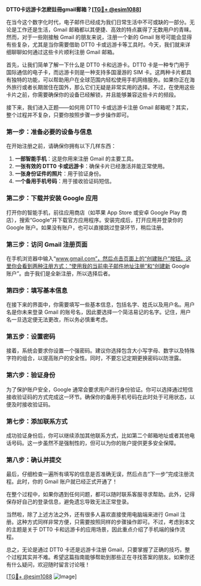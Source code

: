 **DTT0卡远游卡怎麽註冊gmail郵箱？[[TG💪+ @esim1088](https://t.me/s/esim1088)]**

在当今这个数字化时代，电子邮件已经成为我们日常生活中不可或缺的一部分。无论是工作还是生活，Gmail 邮箱都以其便捷、高效的特点赢得了无数用户的青睐。然而，对于一些刚接触 Gmail 的朋友来说，注册一个新的 Gmail 账号可能会显得有些复杂，尤其是当你需要借助 DTT0 卡或远游卡等工具时。今天，我们就来详细聊聊如何通过这些卡片顺利注册 Gmail 邮箱。

首先，让我们简单了解一下什么是 DTT0 卡和远游卡。DTT0 卡是一种专门用于国际通信的电子卡，而远游卡则是一种支持多国漫游的 SIM 卡。这两种卡片都具有独特的功能，可以帮助用户在全球范围内轻松使用手机网络服务。如果你正在海外旅行或者长期居住在国外，那么它们无疑是非常实用的选择。不过，在使用这些卡片之前，你需要确保你的设备已经解锁，并且能够兼容这些卡片的频段。

接下来，我们进入正题——如何用 DTT0 卡或远游卡注册 Gmail 邮箱呢？其实，整个过程并不复杂，只要你按照步骤一步步操作即可。

### 第一步：准备必要的设备与信息

在开始注册之前，请确保你拥有以下几样东西：

1. **一部智能手机**：这是你用来注册 Gmail 的主要工具。
2. **一张有效的 DTT0 卡或远游卡**：确保卡片已经激活并能正常使用。
3. **一张身份证件的照片**：用于验证身份。
4. **一个备用手机号码**：用于接收验证码短信。

### 第二步：下载并安装 Google 应用

打开你的智能手机，前往应用商店（如苹果 App Store 或安卓 Google Play 商店），搜索“Google”并下载官方应用程序。安装完成后，打开应用并登录你的 Google 账户。如果没有账户，也可以直接跳过登录环节，稍后注册。

### 第三步：访问 Gmail 注册页面

在手机浏览器中输入“www.gmail.com”，然后点击页面上的“创建账户”按钮。这里你会看到两种注册方式：“使用我的当前电子邮件地址注册”和“创建新 Google 账户”。由于我们是全新注册，所以选择后者。

### 第四步：填写基本信息

在接下来的界面中，你需要填写一些基本信息，包括名字、姓氏以及用户名。用户名是你未来登录 Gmail 的账号名，因此要选择一个简洁易记的名字。记住，用户名一旦选定便无法更改，所以务必慎重考虑。

### 第五步：设置密码

接着，系统会要求你设置一个强密码。建议你选择包含大小写字母、数字以及特殊字符的组合，以提高账户的安全性。同时，不要忘记定期更换密码以防泄露。

### 第六步：验证身份

为了保护账户安全，Google 通常会要求用户进行身份验证。你可以选择通过短信接收验证码的方式完成这一环节。确保你的备用手机号码在此时处于可用状态，以便及时接收验证码。

### 第七步：添加联系方式

成功验证身份后，你可以继续添加其他联系方式，比如第二个邮箱地址或者其他电话号码。这一步虽然不是强制性的，但可以为你的账户提供更多安全保障。

### 第八步：确认并提交

最后，仔细检查一遍所有填写的信息是否准确无误，然后点击“下一步”完成注册流程。此时，你的 Gmail 账户就已经正式开通了！

在整个过程中，如果你遇到任何问题，都可以随时联系客服寻求帮助。此外，记得保存好自己的登录信息，避免遗忘导致无法正常登录。

当然啦，除了上述方法之外，还有很多人喜欢直接使用电脑端来进行 Gmail 注册。这种方式同样非常方便，只需要按照同样的步骤操作即可。不过，考虑到本文的主题是关于 DTT0 卡和远游卡的应用场景，因此重点介绍了手机端的操作流程。

总之，无论是通过 DTT0 卡还是远游卡注册 Gmail，只要掌握了正确的技巧，整个过程其实并不难。希望这篇指南能够帮助到那些正在寻找答案的朋友。如果你还有什么疑问，欢迎随时留言讨论哦！

[[TG💪+ @esim1088](https://t.me/s/esim1088) ![Image](https://i.postimg.cc/4NQfJmqS/Snipaste-2025-05-13-00-14-12.png)]